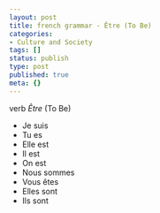 ```yaml
---
layout: post
title: french grammar - Être (To Be)
categories:
- Culture and Society
tags: []
status: publish
type: post
published: true
meta: {}
---
```

verb _Être_ (To Be)

- Je suis
- Tu es
- Elle est
- Il est
- On est
- Nous sommes 
- Vous êtes
- Elles sont
- Ils sont
